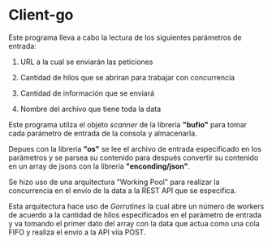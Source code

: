 # Client-go

Este programa lleva a cabo la lectura de los siguientes parámetros de entrada:

1. URL a la cual se enviarán las peticiones

2. Cantidad de hilos que se abriran para trabajar con concurrencia

3. Cantidad de información que se enviará

4. Nombre del archivo que tiene toda la data

Este programa utilza el objeto *scanner* de la libreria **"bufio"** para tomar cada parámetro de entrada de la consola y almacenarla.

Depues con la libreria **"os"** se lee el archivo de entrada especificado en los parámetros y se parsea su contenido para después convertir su contenido en un array de jsons con la libreria **"enconding/json"**.

Se hizo uso de una arquitectura "Working Pool" para realizar la concurrencia en el envío de la data a la REST API que se especifica.

Esta arquitectura hace uso de *Gorrutines* la cual abre un número de workers de acuerdo a la cantidad de hilos especificados en el parámetro de entrada y va tomando el primer dato del array con la data que actua como una cola FIFO y realiza el envío a la API viía POST.
